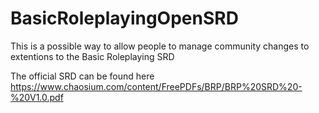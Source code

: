 # BasicRoleplayingOpenSRD
This is a possible way to allow people to manage community changes to extentions to the Basic Roleplaying SRD

The official SRD can be found here
https://www.chaosium.com/content/FreePDFs/BRP/BRP%20SRD%20-%20V1.0.pdf
